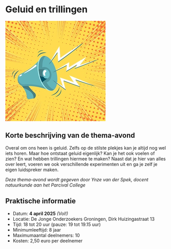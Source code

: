# Geluid en trillingen

![geluid](geluid.jpg)

## Korte beschrijving van de thema-avond
Overal om ons heen is geluid. Zelfs op de stilste plekjes kan je altijd nog wel iets horen. Maar hoe ontstaat geluid eigenlijk? Kan je het ook voelen of zien? En wat hebben trillingen hiermee te maken? Naast dat je hier van alles over leert, voeren we ook verschillende experimenten uit en ga je zelf je eigen luidspreker maken.

*Deze thema-avond wordt gegeven door Ynze van der Spek, docent natuurkunde aan het Parcival College*

## Praktische informatie
- Datum: **4 april 2025** *(Vol!)*
- Locatie: De Jonge Onderzoekers Groningen, Dirk Huizingastraat 13
- Tijd: 18 tot 20 uur (pauze: 19 tot 19.15 uur)
- Minimumleeftijd: 8 jaar
- Maximumaantal deelnemers: 10
- Kosten: 2,50 euro per deelnemer
